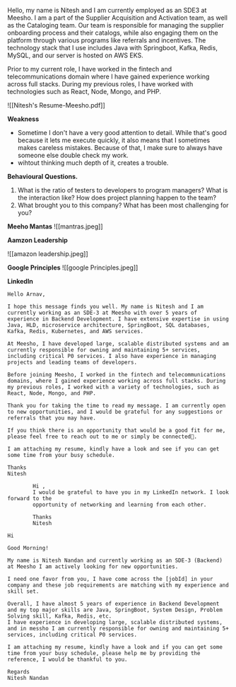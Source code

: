 Hello, my name is Nitesh and I am currently employed as an SDE3 at Meesho. I am a part of the Supplier Acquisition and Activation team, as well as the Cataloging team. Our team is responsible for managing the supplier onboarding process and their catalogs, while also engaging them on the platform through various programs like referrals and incentives. The technology stack that I use includes Java with Springboot, Kafka, Redis, MySQL, and our server is hosted on AWS EKS.

Prior to my current role, I have worked in the fintech and telecommunications domain where I have gained experience working across full stacks. During my previous roles, I have worked with technologies such as React, Node, Mongo, and PHP.

![[Nitesh's Resume-Meesho.pdf]]

**Weakness**
- Sometime I don't have a very good attention to detail. While that's good because it lets me execute  quickly, it also means that I sometimes makes careless mistakes. Because of that, I make sure to always  have someone else double check my work.
- wihtout thinking much depth of it, creates a trouble.

**Behavioural Questions.**
1. What is the ratio of testers to developers to program managers? What is the interaction like? How does project planning happen to the team?
2. What brought you to this company? What has been most challenging for you?

**Meeho Mantas**
![[mantras.jpeg]]

**Aamzon Leadership**

![[amazon leadership.jpeg]]

**Google Principles**
![[google Principles.jpeg]]


**LinkedIn**

```
Hello Arnav,

I hope this message finds you well. My name is Nitesh and I am currently working as an SDE-3 at Meesho with over 5 years of experience in Backend Development. I have extensive expertise in using Java, HLD, microservice architecture, SpringBoot, SQL databases, Kafka, Redis, Kubernetes, and AWS services.

At Meesho, I have developed large, scalable distributed systems and am currently responsible for owning and maintaining 5+ services, including critical P0 services. I also have experience in managing projects and leading teams of developers.

Before joining Meesho, I worked in the fintech and telecommunications domains, where I gained experience working across full stacks. During my previous roles, I worked with a variety of technologies, such as React, Node, Mongo, and PHP.

Thank you for taking the time to read my message. I am currently open to new opportunities, and I would be grateful for any suggestions or referrals that you may have.

If you think there is an opportunity that would be a good fit for me, please feel free to reach out to me or simply be connected🙂.

I am attaching my resume, kindly have a look and see if you can get some time from your busy schedule.

Thanks
Nitesh
```

```
		Hi , 
		I would be grateful to have you in my LinkedIn network. I look forward to the
		opportunity of networking and learning from each other.
			
		Thanks
		Nitesh
```


```
Hi

Good Morning!

My name is Nitesh Nandan and currently working as an SDE-3 (Backend) at Meesho I am actively looking for new opportunities.

I need one favor from you, I have come across the [jobId] in your company and these job requirements are matching with my experience and skill set.

Overall, I have almost 5 years of experience in Backend Development and my top major skills are Java, SpringBoot, System Design, Problem Solving skill, Kafka, Redis, etc.
I have experience in developing large, scalable distributed systems, and in messho I am currently responsible for owning and maintaining 5+ services, including critical P0 services.

I am attaching my resume, kindly have a look and if you can get some time from your busy schedule, please help me by providing the reference, I would be thankful to you.

Regards
Nitesh Nandan
```

	